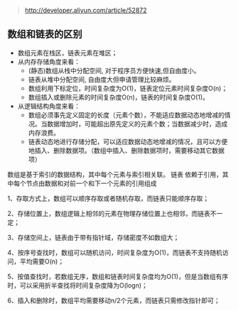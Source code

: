 > <http://developer.aliyun.com/article/52872>

## 数组和链表的区别

+ 数组元素在栈区，链表元素在堆区；
+ 从内存存储角度来看：
  + (静态)数组从栈中分配空间, 对于程序员方便快速,但自由度小。
  + 链表从堆中分配空间, 自由度大但申请管理比较麻烦。
  + 数组利用下标定位，时间复杂度为O(1)，链表定位元素时间复杂度O(n)；
  + 数组插入或删除元素的时间复杂度O(n)，链表的时间复杂度O(1)。
+ 从逻辑结构角度来看：
  + 数组必须事先定义固定的长度（元素个数），不能适应数据动态地增减的情况。当数据增加时，可能超出原先定义的元素个数；当数据减少时，造成内存浪费。
  + 链表动态地进行存储分配，可以适应数据动态地增减的情况，且可以方便地插入、删除数据项。（数组中插入、删除数据项时，需要移动其它数据项）

数组是基于索引的数据结构，其中每个元素与索引相关联。
链表 依赖于引用，其中每个节点由数据和对前一个和下一个元素的引用组成

1、存取方式上，数组可以顺序存取或者随机存取，而链表只能顺序存取；

2、存储位置上，数组逻辑上相邻的元素在物理存储位置上也相邻，而链表不一定；

3、存储空间上，链表由于带有指针域，存储密度不如数组大；

4、按序号查找时，数组可以随机访问，时间复杂度为O(1)，而链表不支持随机访问，平均需要O(n)；

5、按值查找时，若数组无序，数组和链表时间复杂度均为O(1)，但是当数组有序时，可以采用折半查找将时间复杂度降为O(logn)；

6、插入和删除时，数组平均需要移动n/2个元素，而链表只需修改指针即可；
